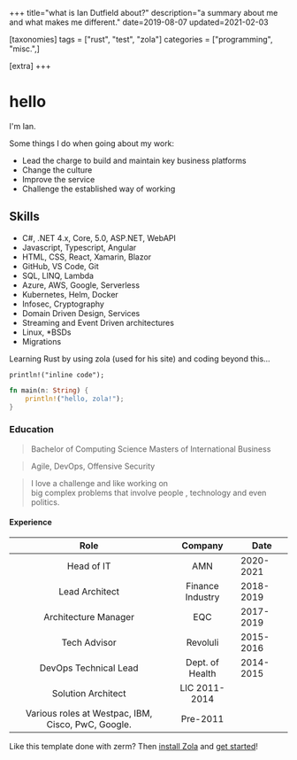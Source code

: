 +++
title="what is Ian Dutfield about?"
description="a summary about me and what makes me different."
date=2019-08-07
updated=2021-02-03

[taxonomies]
tags = ["rust", "test", "zola"]
categories = ["programming", "misc.",]

[extra]
+++

# hello

I'm Ian.

Some things I do when going about my work:
- Lead the charge to build and maintain key business platforms
- Change the culture
- Improve the service
- Challenge the established way of working
  

  
## Skills

- C#, .NET 4.x, Core, 5.0, ASP.NET, WebAPI
- Javascript, Typescript, Angular
- HTML, CSS, React, Xamarin, Blazor
- GitHub, VS Code, Git
- SQL, LINQ, Lambda
- Azure, AWS, Google, Serverless
- Kubernetes, Helm, Docker
- Infosec, Cryptography
- Domain Driven Design, Services
- Streaming and Event Driven architectures
- Linux, *BSDs
- Migrations

Learning Rust by using zola (used for his site) and coding beyond this...

`println!("inline code");`

```rs
fn main(n: String) {
    println!("hello, zola!");
}
```

### Education

> Bachelor of Computing Science
> Masters of International Business

> Agile, DevOps, Offensive Security

> I love a challenge and like working on  
> big complex problems that involve people
> , technology and even politics.

#### Experience

| Role | Company    | Date    |
|:-----:|:---------:|------|
| Head of IT | AMN    | 2020-2021 |
| Lead Architect | Finance Industry | 2018-2019  |
| Architecture Manager | EQC | 2017-2019  |
| Tech Advisor | Revoluli | 2015-2016
| DevOps Technical Lead | Dept. of Health | 2014-2015
| Solution Architect | LIC 2011-2014
| Various roles at Westpac, IBM, Cisco, PwC, Google. | Pre-2011


  
Like this template done with zerm? Then [install
Zola](https://www.getzola.org/documentation/getting-started/installation/) and
[get started](https://www.getzola.org/documentation/themes/installing-and-using-themes/#installing-a-theme)!


